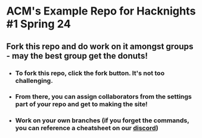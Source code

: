 # ACM's Example Repo for Hacknights #1 Spring 24
## Fork this repo and do work on it amongst groups - may the best group get the donuts!

- ### To fork this repo, click the fork button. It's not too challenging.
- ### From there, you can assign collaborators from the settings part of your repo and get to making the site!
- ### Work on your own branches (if you forget the commands, you can reference a cheatsheet on our [discord](https://discord.gg/kH3fBdV9))